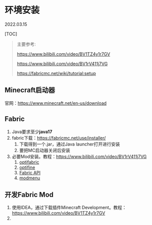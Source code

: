 # 环境安装
2022.03.15

[TOC]



> 主要参考:
>
> https://www.bilibili.com/video/BV1TZ4y1r7GV
>
> https://www.bilibili.com/video/BV1rV411j7VG
>
> https://fabricmc.net/wiki/tutorial:setup



## Minecraft启动器

官网：https://www.minecraft.net/en-us/download

## Fabric

1. Java要求至少**java17**
2. fabric下载：https://fabricmc.net/use/installer/
   1. 下载得到一个.jar，通过Java launcher打开进行安装
   2. 要把MC启动器关闭后安装
3. 必要Mod安装。教程：https://www.bilibili.com/video/BV1rV411j7VG
   1. [optifabric](https://www.curseforge.com/minecraft/mc-mods/optifabric)
   2. [optifine](https://optifine.net/downloads)
   3. [Fabric API](https://www.curseforge.com/minecraft/mc-mods/fabric-api)
   4. [modmenu](https://www.curseforge.com/minecraft/mc-mods/modmenu)

## 开发Fabric Mod

1. 使用IDEA，通过下载插件Minecraft Development。教程：https://www.bilibili.com/video/BV1TZ4y1r7GV
2. 